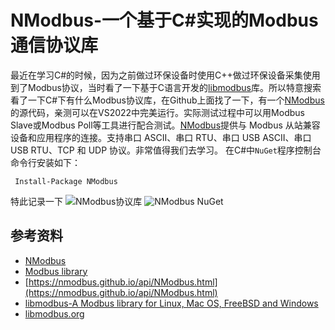 # NModbus-一个基于C#实现的Modbus通信协议库

最近在学习C#的时候，因为之前做过环保设备时使用C++做过环保设备采集使用到了Modbus协议，当时看了一下基于C语言开发的[libmodbus](https://github.com/stephane/libmodbus)库。所以特意搜索看了一下C#下有什么Modbus协议库，在Github上面找了一下，有一个[NModbus](https://github.com/NModbus/NModbus)的源代码，亲测可以在VS2022中完美运行。实际测试过程中可以用Modbus Slave或Modbus Poll等工具进行配合测试。[NModbus](https://www.nuget.org/packages/Modbus)提供与 Modbus 从站兼容设备和应用程序的连接。支持串口 ASCII、串口 RTU、串口 USB ASCII、串口 USB RTU、TCP 和 UDP 协议。非常值得我们去学习。
在C#中`NuGet`程序控制台命令行安装如下：
```
 Install-Package NModbus
```
特此记录一下
![NModbus协议库](https://img-blog.csdnimg.cn/direct/8fdaeabff9ab427cb575bcffe3c1e22a.png)
![NModbus NuGet](https://img-blog.csdnimg.cn/direct/f093032b7c2e45149eaedf5a9a84b86d.png)

## 参考资料
- [NModbus](https://github.com/NModbus/NModbus)
-  [Modbus library](https://www.nuget.org/packages/Modbus)
- [https://nmodbus.github.io/api/NModbus.html](https://nmodbus.github.io/api/NModbus.html)
- [libmodbus-A Modbus library for Linux, Mac OS, FreeBSD and Windows](https://github.com/stephane/libmodbus)
- [libmodbus.org](http://libmodbus.org/)
